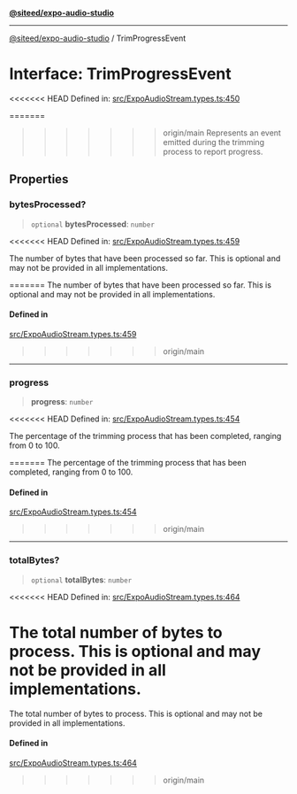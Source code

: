 [**@siteed/expo-audio-studio**](../README.md)

***

[@siteed/expo-audio-studio](../README.md) / TrimProgressEvent

# Interface: TrimProgressEvent

<<<<<<< HEAD
Defined in: [src/ExpoAudioStream.types.ts:450](https://github.com/deeeed/expo-audio-stream/blob/e90b868a404df260dd0a517e22d7898d08118617/packages/expo-audio-studio/src/ExpoAudioStream.types.ts#L450)

=======
>>>>>>> origin/main
Represents an event emitted during the trimming process to report progress.

## Properties

### bytesProcessed?

> `optional` **bytesProcessed**: `number`

<<<<<<< HEAD
Defined in: [src/ExpoAudioStream.types.ts:459](https://github.com/deeeed/expo-audio-stream/blob/e90b868a404df260dd0a517e22d7898d08118617/packages/expo-audio-studio/src/ExpoAudioStream.types.ts#L459)

The number of bytes that have been processed so far. This is optional and may not be provided in all implementations.

=======
The number of bytes that have been processed so far. This is optional and may not be provided in all implementations.

#### Defined in

[src/ExpoAudioStream.types.ts:459](https://github.com/deeeed/expo-audio-stream/blob/391ce6bcc63b985ab716f16d8cf5ddac64968b09/packages/expo-audio-studio/src/ExpoAudioStream.types.ts#L459)

>>>>>>> origin/main
***

### progress

> **progress**: `number`

<<<<<<< HEAD
Defined in: [src/ExpoAudioStream.types.ts:454](https://github.com/deeeed/expo-audio-stream/blob/e90b868a404df260dd0a517e22d7898d08118617/packages/expo-audio-studio/src/ExpoAudioStream.types.ts#L454)

The percentage of the trimming process that has been completed, ranging from 0 to 100.

=======
The percentage of the trimming process that has been completed, ranging from 0 to 100.

#### Defined in

[src/ExpoAudioStream.types.ts:454](https://github.com/deeeed/expo-audio-stream/blob/391ce6bcc63b985ab716f16d8cf5ddac64968b09/packages/expo-audio-studio/src/ExpoAudioStream.types.ts#L454)

>>>>>>> origin/main
***

### totalBytes?

> `optional` **totalBytes**: `number`

<<<<<<< HEAD
Defined in: [src/ExpoAudioStream.types.ts:464](https://github.com/deeeed/expo-audio-stream/blob/e90b868a404df260dd0a517e22d7898d08118617/packages/expo-audio-studio/src/ExpoAudioStream.types.ts#L464)

The total number of bytes to process. This is optional and may not be provided in all implementations.
=======
The total number of bytes to process. This is optional and may not be provided in all implementations.

#### Defined in

[src/ExpoAudioStream.types.ts:464](https://github.com/deeeed/expo-audio-stream/blob/391ce6bcc63b985ab716f16d8cf5ddac64968b09/packages/expo-audio-studio/src/ExpoAudioStream.types.ts#L464)
>>>>>>> origin/main
